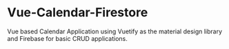 # Vue-Calendar-Firestore
Vue based Calendar Application using Vuetify as the material design library and Firebase for basic CRUD applications.
